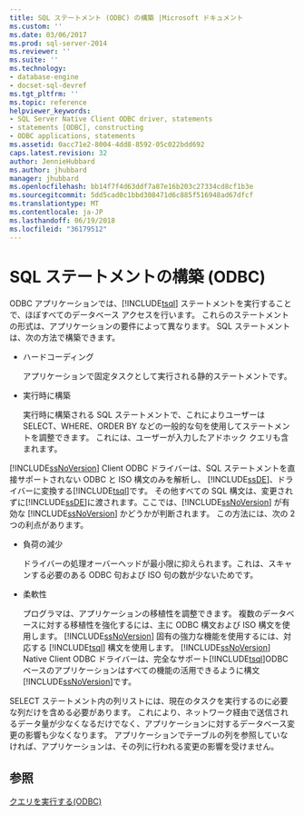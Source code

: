 ```yaml
---
title: SQL ステートメント (ODBC) の構築 |Microsoft ドキュメント
ms.custom: ''
ms.date: 03/06/2017
ms.prod: sql-server-2014
ms.reviewer: ''
ms.suite: ''
ms.technology:
- database-engine
- docset-sql-devref
ms.tgt_pltfrm: ''
ms.topic: reference
helpviewer_keywords:
- SQL Server Native Client ODBC driver, statements
- statements [ODBC], constructing
- ODBC applications, statements
ms.assetid: 0acc71e2-8004-4dd8-8592-05c022bdd692
caps.latest.revision: 32
author: JennieHubbard
ms.author: jhubbard
manager: jhubbard
ms.openlocfilehash: bb14f7f4d63ddf7a87e16b203c27334cd8cf1b3e
ms.sourcegitcommit: 5dd5cad0c1bbd308471d6c885f516948ad67dfcf
ms.translationtype: MT
ms.contentlocale: ja-JP
ms.lasthandoff: 06/19/2018
ms.locfileid: "36179512"
---
```

# <a name="constructing-an-sql-statement-odbc"></a>SQL ステートメントの構築 (ODBC)
  ODBC アプリケーションでは、[!INCLUDE[tsql](../../includes/tsql-md.md)] ステートメントを実行することで、ほぼすべてのデータベース アクセスを行います。 これらのステートメントの形式は、アプリケーションの要件によって異なります。 SQL ステートメントは、次の方法で構築できます。  
  
-   ハードコーディング  
  
     アプリケーションで固定タスクとして実行される静的ステートメントです。  
  
-   実行時に構築  
  
     実行時に構築される SQL ステートメントで、これによりユーザーは SELECT、WHERE、ORDER BY などの一般的な句を使用してステートメントを調整できます。 これには、ユーザーが入力したアドホック クエリも含まれます。  
  
 [!INCLUDE[ssNoVersion](../../includes/ssnoversion-md.md)] Client ODBC ドライバーは、SQL ステートメントを直接サポートされない ODBC と ISO 構文のみを解析し、 [!INCLUDE[ssDE](../../includes/ssde-md.md)]、ドライバーに変換する[!INCLUDE[tsql](../../includes/tsql-md.md)]です。 その他すべての SQL 構文は、変更されずに[!INCLUDE[ssDE](../../includes/ssde-md.md)]に渡されます。ここでは、[!INCLUDE[ssNoVersion](../../includes/ssnoversion-md.md)] が有効な [!INCLUDE[ssNoVersion](../../includes/ssnoversion-md.md)] かどうかが判断されます。 この方法には、次の 2 つの利点があります。  
  
-   負荷の減少  
  
     ドライバーの処理オーバーヘッドが最小限に抑えられます。これは、スキャンする必要のある ODBC 句および ISO 句の数が少ないためです。  
  
-   柔軟性  
  
     プログラマは、アプリケーションの移植性を調整できます。 複数のデータベースに対する移植性を強化するには、主に ODBC 構文および ISO 構文を使用します。 [!INCLUDE[ssNoVersion](../../includes/ssnoversion-md.md)] 固有の強力な機能を使用するには、対応する [!INCLUDE[tsql](../../includes/tsql-md.md)] 構文を使用します。 [!INCLUDE[ssNoVersion](../../includes/ssnoversion-md.md)] Native Client ODBC ドライバーは、完全なサポート[!INCLUDE[tsql](../../includes/tsql-md.md)]ODBC ベースのアプリケーションはすべての機能の活用できるように構文[!INCLUDE[ssNoVersion](../../includes/ssnoversion-md.md)]です。  
  
 SELECT ステートメント内の列リストには、現在のタスクを実行するのに必要な列だけを含める必要があります。 これにより、ネットワーク経由で送信されるデータ量が少なくなるだけでなく、アプリケーションに対するデータベース変更の影響も少なくなります。 アプリケーションでテーブルの列を参照していなければ、アプリケーションは、その列に行われる変更の影響を受けません。  
  
## <a name="see-also"></a>参照  
 [クエリを実行する&#40;ODBC&#41;](executing-queries-odbc.md)  
  
  
